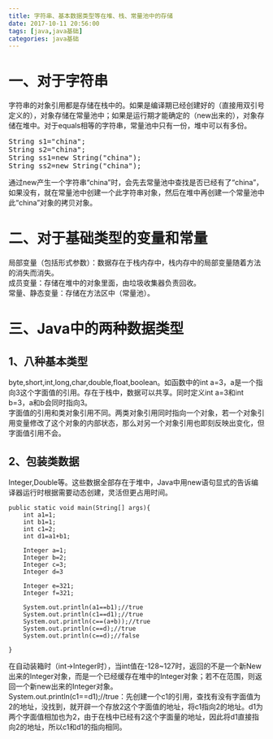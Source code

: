```yaml
---
title: 字符串、基本数据类型等在堆、栈、常量池中的存储  
date: 2017-10-11 20:56:00  
tags: [java,java基础]    
categories: java基础  
---
```

# 一、对于字符串
字符串的对象引用都是存储在栈中的。如果是编译期已经创建好的（直接用双引号定义的），对象存储在常量池中；如果是运行期才能确定的（new出来的），对象存储在堆中。对于equals相等的字符串，常量池中只有一份，堆中可以有多份。  

<pre>
String s1="china";
String s2="china";
String ss1=new String("china");
String ss2=new String("china");
</pre>  

通过new产生一个字符串“china”时，会先去常量池中查找是否已经有了“china”，如果没有，就在常量池中创建一个此字符串对象，然后在堆中再创建一个常量池中此“china”对象的拷贝对象。  
<!-- more -->
# 二、对于基础类型的变量和常量
局部变量（包括形式参数）：数据存在于栈内存中，栈内存中的局部变量随着方法的消失而消失。  
成员变量：存储在堆中的对象里面，由垃圾收集器负责回收。  
常量、静态变量：存储在方法区中（常量池）。  

# 三、Java中的两种数据类型
## 1、八种基本类型
byte,short,int,long,char,double,float,boolean。如函数中的int a=3，a是一个指向3这个字面值的引用。存在于栈中，数据可以共享。同时定义int a=3和int b=3，a和b会同时指向3。  
字面值的引用和类对象引用不同。两类对象引用同时指向一个对象，若一个对象引用变量修改了这个对象的内部状态，那么对另一个对象引用也即刻反映出变化，但字面值引用不会。  
## 2、包装类数据
Integer,Double等。这些数据全部存在于堆中，Java中用new语句显式的告诉编译器运行时根据需要动态创建，灵活但更占用时间。  
```
public static void main(String[] args){
    int a1=1;
    int b1=1;
    int c1=2;
    int d1=a1+b1;
    
    Integer a=1;
    Integer b=2;
    Integer c=3;
    Integer d=3
    
    Integer e=321;
    Integer f=321;
    
    System.out.println(a1==b1);//true
    System.out.println(c1==d1);//true
    System.out.println(c==(a+b));//true
    System.out.println(c==d);//true
    System.out.println(c==d);//false
    
}
```
在自动装箱时（int->Integer时），当int值在-128~127时，返回的不是一个新New出来的Integer对象，而是一个已经缓存在堆中的Integer对象；若不在范围，则返回一个新new出来的Integer对象。  
System.out.println(c1==d1);//true：先创建一个c1的引用，查找有没有字面值为2的地址，没找到，就开辟一个存放2这个字面值的地址，将c1指向2的地址。d1为两个字面值相加也为2，由于在栈中已经有2这个字面量的地址，因此将d1直接指向2的地址，所以c1和d1的指向相同。  